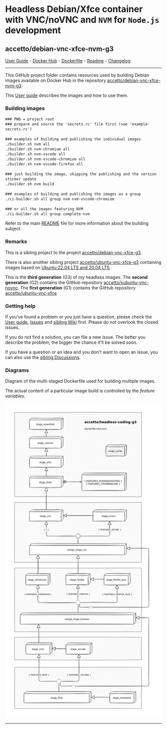 # Headless Debian/Xfce container with VNC/noVNC and `NVM` for `Node.js` development

## accetto/debian-vnc-xfce-nvm-g3

[User Guide][this-user-guide] - [Docker Hub][this-docker] - [Dockerfile][this-dockerfile] - [Readme][this-readme] - [Changelog][this-changelog]

***

This GitHub project folder contains resources used by building Debian images available on Docker Hub in the repository [accetto/debian-vnc-xfce-nvm-g3][this-docker].

This [User guide][this-user-guide] describes the images and how to use them.

### Building images

```shell
### PWD = project root
### prepare and source the 'secrets.rc' file first (see 'example-secrets.rc')

### examples of building and publishing the individual images
./builder.sh nvm all
./builder.sh nvm-chromium all
./builder.sh nvm-vscode all
./builder.sh nvm-vscode-chromium all
./builder.sh nvm-vscode-firefox all

### just building the image, skipping the publishing and the version sticker update
./builder.sh nvm build

### examples of building and publishing the images as a group
./ci-builder.sh all group nvm nvm-vscode-chromium

### or all the images featuring NVM
./ci-builder.sh all group complete-nvm
```

Refer to the main [README][this-readme] file for more information about the building subject.

### Remarks

This is a sibling project to the project [accetto/debian-vnc-xfce-g3][accetto-github-debian-vnc-xfce-g3].

There is also another sibling project [accetto/ubuntu-vnc-xfce-g3][accetto-github-ubuntu-vnc-xfce-g3] containing images based on [Ubuntu 22.04 LTS and 20.04 LTS][docker-ubuntu].

This is the **third generation** (G3) of my headless images.
The **second generation** (G2) contains the GitHub repository [accetto/xubuntu-vnc-novnc][accetto-github-xubuntu-vnc-novnc].
The **first generation** (G1) contains the GitHub repository [accetto/ubuntu-vnc-xfce][accetto-github-ubuntu-vnc-xfce].

### Getting help

If you've found a problem or you just have a question, please check the [User guide][this-user-guide], [Issues][this-issues] and [sibling Wiki][sibling-wiki] first.
Please do not overlook the closed issues.

If you do not find a solution, you can file a new issue.
The better you describe the problem, the bigger the chance it'll be solved soon.

If you have a question or an idea and you don't want to open an issue, you can also use the [sibling Discussions][sibling-discussions].

### Diagrams

Diagram of the multi-staged Dockerfile used for building multiple images.

The actual content of a particular image build is controlled by the *feature variables*.

![Dockerfile.xfce.nvm stages][this-diagram-dockerfile-stages-nvm]

***

[this-user-guide]: https://accetto.github.io/user-guide-g3/

[this-readme]: https://github.com/accetto/headless-coding-g3/blob/master/README.md

[this-changelog]: https://github.com/accetto/headless-coding-g3/blob/master/CHANGELOG.md

[this-issues]: https://github.com/accetto/headless-coding-g3/issues

[accetto-github-debian-vnc-xfce-g3]: https://github.com/accetto/debian-vnc-xfce-g3

[accetto-github-ubuntu-vnc-xfce-g3]: https://github.com/accetto/ubuntu-vnc-xfce-g3

[sibling-discussions]: https://github.com/accetto/ubuntu-vnc-xfce-g3/discussions

[sibling-wiki]: https://github.com/accetto/ubuntu-vnc-xfce-g3/wiki

[this-docker]: https://hub.docker.com/r/accetto/debian-vnc-xfce-nvm-g3/

[this-dockerfile]: https://github.com/accetto/headless-coding-g3/blob/master/docker/Dockerfile.xfce.nvm

[this-diagram-dockerfile-stages-nvm]: https://raw.githubusercontent.com/accetto/headless-coding-g3/master/docker/doc/images/Dockerfile.xfce.nvm.png

[accetto-github-xubuntu-vnc-novnc]: https://github.com/accetto/xubuntu-vnc-novnc/

[accetto-github-ubuntu-vnc-xfce]: https://github.com/accetto/ubuntu-vnc-xfce

[docker-ubuntu]: https://hub.docker.com/_/ubuntu/
